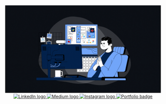 <br>
<div align="center">
  <img src="profile-gif.gif" alt="Profile Cloudexplorer" />
</div>
<div align="center">
  <a href="https://www.linkedin.com/in/vasanthabalaji/" target="_blank">
    <img src="https://img.shields.io/static/v1?message=LinkedIn&logo=linkedin&label=&color=0077B5&logoColor=white&labelColor=&style=for-the-badge" height="25" alt="LinkedIn logo" />
  </a>
  <!--
  <a href="https://www.youtube.com/@Vasanthabalaji_kannan" target="_blank">
    <img src="https://img.shields.io/static/v1?message=YouTube&logo=youtube&label=&color=FF0000&logoColor=white&labelColor=&style=for-the-badge" height="25" alt="YouTube logo" />
  </a>
  -->
  <a href="https://medium.com/@vasanthabalaji" target="_blank">
    <img src="https://img.shields.io/static/v1?message=Medium&logo=medium&label=&color=12100E&logoColor=white&labelColor=&style=for-the-badge" height="25" alt="Medium logo" />
  </a>
  <a href="https://www.instagram.com/mrcloudexplorer/" target="_blank">
    <img src="https://img.shields.io/static/v1?message=Instagram&logo=instagram&label=&color=E4405F&logoColor=white&labelColor=&style=for-the-badge" height="25" alt="Instagram logo" />
  </a>
  <a href="https://vasanthabalaji-k.netlify.app/" target="_blank">
    <img src="https://img.shields.io/static/v1?message=Portfolio&label=&color=Green&logoColor=white&labelColor=&style=for-the-badge" height="25" alt="Portfolio badge" />
  </a>
</div>
<!--
<br>
<div align="center">
  <a href="https://git.io/streak-stats" target="_blank">
    <img src="https://streak-stats.demolab.com?user=Vasanthabalaji01&theme=shadow-orange&hide_border=true&border_radius=4.9&card_width=300&hide_total_contributions=true&hide_longest_streak=true" alt="GitHub Streak" />
  </a>
</div>
<br>
<div align="center">
  <a href="https://github.com/vasanthabalaji01" target="_blank">
    <img src="https://img.shields.io/github/followers/vasanthabalaji01?style=social" alt="GitHub followers" />
    <img src="https://img.shields.io/github/stars/vasanthabalaji01?style=social" alt="GitHub stars" />
  </a>
</div>
-->
